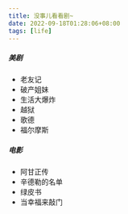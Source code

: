 ```yaml
---
title: 没事儿看看剧~
date: 2022-09-18T01:28:06+08:00
tags: [life]
---
```


##### 美剧

- 老友记
- 破产姐妹
- 生活大爆炸
- 越狱
- 歌德
- 福尔摩斯

##### 电影

- 阿甘正传
- 辛德勒的名单
- 绿皮书
- 当幸福来敲门
